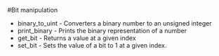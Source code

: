 #Bit manipulation

+ binary_to_uint - Converters a binary number to an unsigned integer
+ print_binary - Prints the binary representation of a number
+ get_bit - Returns a value at a given index
+ set_bit - Sets the value of a bit to 1 at a given index.
